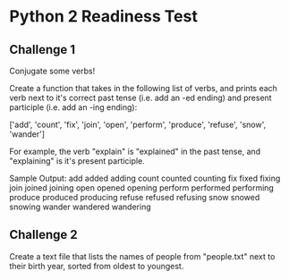 # Python 2 Readiness Test

## Challenge 1

Conjugate some verbs!

Create a function that takes in the following list of verbs, and prints each verb next to it's correct past tense (i.e. add an -ed ending) and present participle (i.e. add an -ing ending): 

['add', 'count', 'fix', 'join', 'open', 'perform', 'produce', 'refuse', 'snow', 'wander']

For example, the verb "explain" is "explained" in the past tense, and "explaining" is it's present participle. 

Sample Output:
    add added adding
    count counted counting
    fix fixed fixing
    join joined joining
    open opened opening
    perform performed performing
    produce produced producing
    refuse refused refusing
    snow snowed snowing
    wander wandered wandering


## Challenge 2

Create a text file that lists the names of people from "people.txt" next to their birth year, sorted from oldest to youngest.






